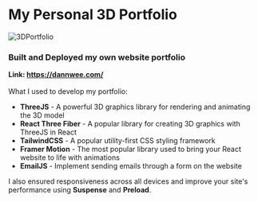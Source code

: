 # My Personal 3D Portfolio
![3DPortfolio](https://github.com/dannweeeee/MyPortfolio/assets/42776950/2f76edf1-09b1-4e3a-8adc-6bd187be252f)
### Built and Deployed my own website portfolio
**Link: https://dannwee.com/** <br>
<br>
What I used to develop my portfolio: <br>
* **ThreeJS** - A powerful 3D graphics library for rendering and animating the 3D model <br>
* **React Three Fiber** - A popular library for creating 3D graphics with ThreeJS in React <br>
* **TailwindCSS** - A popular utility-first CSS styling framework <br>
* **Framer Motion** - The most popular library used to bring your React website to life with animations <br>
* **EmailJS** - Implement sending emails through a form on the website <br>

I also ensured responsiveness across all devices and improve your site's performance using **Suspense** and **Preload**. <br>
